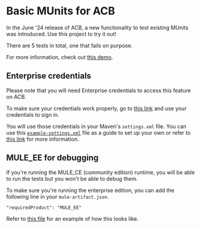 # Basic MUnits for ACB

In the June '24 release of ACB, a new functionality to test existing MUnits was introduced. Use this project to try it out!

There are 5 tests in total, one that fails on purpose.

For more information, check out [this demo](https://youtu.be/6Kvg4vNoR7s).

## Enterprise credentials

Please note that you will need Enterprise credentials to access this feature on ACB. 

To make sure your credentials work properly, go to [this link](https://repository.mulesoft.org/nexus/content/repositories/releases-ee/) and use your credentials to sign in.

You will use those credentials in your Maven's `settings.xml` file. You can use this [`example-settings.xml`](/example-settings.xml) file as a guide to set up your own or refer to [this link](https://help.salesforce.com/s/articleView?id=001114523&type=1) for more information.

## MULE_EE for debugging

If you're running the MULE_CE (community edition) runtime, you will be able to run the tests but you won't be able to debug them.

To make sure you're running the enterprise edition, you can add the following line in your `mule-artifact.json`.

```
"requiredProduct": "MULE_EE"
```

Refer to [this file](/mule-artifact.json) for an example of how this looks like.
